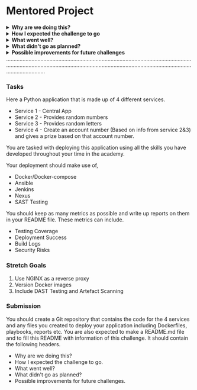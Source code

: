 # Mentored Project


<details><b><summary>Why are we doing this?</b></summary>
<p>

>To show off the knowledge I gained from my time at the academy and use my skills learnt in the academy to deploy and test a python application and to store the results in a artefact repository.

</p>
</details>


<details><b><summary>How I expected the challenge to go</b></summary>
<p>
  
>I expected it to be a difficult endeavour given we've only had a month to learn all these skills, however given the amount of resources at my disposal and support from my fellow cohorts and my tutor I believed that it would be manageable effort. During the academy I found that I struggled when trying to push commits to Github as I would forget many of the commands and I would also struggle with using Jenkins during the academy, however I feel more competent in these processes now.

</p>
</details>


<details><b><summary>What went well?</b></summary>
<p>
  
>I found writing scripts, whether it was a yaml or a bin/bash script, to be something that went very well for me. Also I felt my compotency of Jenkins has improved exponentially since when covering the topic during the academy.

</p>
</details>


<details><b><summary>What didn't go as planned?</b></summary>
<p>
  
>Despite growing more confident in my use of Jenkins, that confidence only stems from continuouse trial and error attempts with using Jenkins and trying to alter the configuration of the Jenkins project so it run without faults. To which I grew increasingly frustrated with. However on my last Friday meeting with my QA tutor he advised me to make sure I add a port to send my images to Nexus on the Jenkinsfile.

</p>
</details>


<details><b><summary>Possible improvements for future challenges</b></summary>
<p>

> One of the things I struggled with during this project and previous challenges was my VM crashing at the most impromptu times. Unfortunately there is no fix for this.

<details><b><summary>Improvements:</b></summary>
<p>

>- Use QA community more
>- Ask for more help
>- Time management
>- Ensure stretch goals are completed
 
</p>
</details>

</p>
</details>
..................................................................................................................................................................................................................................................................................

### Tasks
 
Here a Python application that is made up of 4 different services.
 
- Service 1 - Central App
- Service 2 - Provides random numbers
- Service 3 - Provides random letters
- Service 4 - Create an account number (Based on info from service 2&3) and gives a prize based on that account number.
 
You are tasked with deploying this application using all the skills you have developed throughout your time in the academy.
 
Your deployment should make use of,
 
- Docker/Docker-compose
- Ansible
- Jenkins
- Nexus
- SAST Testing
 
You should keep as many metrics as possible and write up reports on them in your README file. These metrics can include.
 
- Testing Coverage
- Deployment Success
- Build Logs
- Security Risks
 
### Stretch Goals
 
1. Use NGINX as a reverse proxy
2. Version Docker images
3. Include DAST Testing and Artefact Scanning
 
### Submission
 
You should create a Git repository that contains the code for the 4 services and any files you created to deploy your application including Dockerfiles, playbooks, reports etc.
You are also expected to make a README.md file and to fill this README with information of this challenge. It should contain the following headers.
 
- Why are we doing this?
- How I expected the challenge to go.
- What went well?
- What didn't go as planned?
- Possible improvements for future challenges.
  
